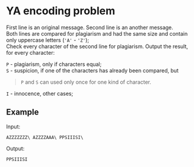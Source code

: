 # YA encoding problem

First line is an original message. Second line is an another message.\
Both lines are compared for plagiarism and had the same size and contain only uppercase letters (`'A'` - `'Z'`);\
Сheck every character of the second line for plagiarism. Output the result, for every character:

`P` - plagiarism, only if characters equal; \
`S` - suspicion, if one of the characters has already been compared, but
> `P` and `S` can used only once for one kind of character.

`I` - innocence, other cases;

## Example
Input:

`
  AZZZZZZZ\
  AZZZZAAA\
  PPSIIISI\
`

Output:

`
  PPSIIISI
`
